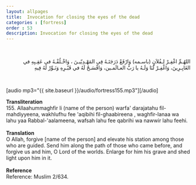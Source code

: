 ```yaml
---
layout: allpages
title:  Invocation for closing the eyes of the dead
categories : [fortress]
order : 53
description: Invocation for closing the eyes of the dead
---
```

&nbsp;
<div class="arabictext" dir="RTL">

اللهُـمِّ اغْفِـرْ لِـفُلاَنٍ (باسـمه) وَارْفَعْ دَرَجَتَـهُ فِي المَهْـدِيّيـنَ ، وَاخْـلُفْـهُ في عَقِـبِهِ في الغَابِـرِينَ، وَاغْفِـرْ لَنَا وَلَـهُ يا رَبَّ العـالَمـين، وَافْسَـحْ لَهُ في قَبْـرِهِ وَنَـوِّرْ لَهُ فِيهِ

</div>

&nbsp;

[audio mp3="{{ site.baseurl }}/audio/fortress155.mp3"][/audio]
 &nbsp;

<div class="duaextra" tabindex="0"> <div onclick = "void(0)"><strong>Transliteration</strong></div> <div class="extra">
155. Allaahummaghfir li (name of the person) warfa' darajatahu fil-mahdiyyeena, wakhlufhu fee 'aqibihi fil-ghaabireena , waghfir-lanaa wa lahu yaa Rabbal-'aalameena, wafsah lahu fee qabrihi wa nawwir lahu feehi.

</div> </div> &nbsp; <div class="duaextra" tabindex="0"> <div onclick = "void(0)"><strong>Translation</strong></div> <div class="extra">
O Allah, forgive [name of the person] and elevate his station among those who are guided. Send him along the path of those who came before, and forgive us and him, O Lord of the worlds. Enlarge for him his grave and shed light upon him in it.

</div> </div> &nbsp; <div class="duaextra" tabindex="0"> <div onclick = "void(0)"><strong>Reference</strong></div> <div class="extra">
Reference: Muslim 2/634.

</div> </div>
